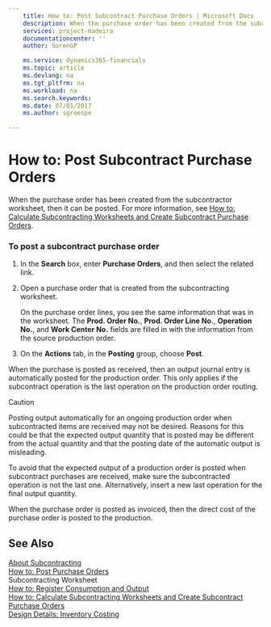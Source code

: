 ```yaml
---
    title: How to: Post Subcontract Purchase Orders | Microsoft Docs
    description: When the purchase order has been created from the subcontractor worksheet, then it can be posted. For more information, see [How to: Calculate Subcontracting Worksheets and Create Subcontract Purchase Orders](../how-to-calculate-subcontracting-worksheets-and-create-subcontract-purchase-orders.md).
    services: project-madeira
    documentationcenter: ''
    author: SorenGP

    ms.service: dynamics365-financials
    ms.topic: article
    ms.devlang: na
    ms.tgt_pltfrm: na
    ms.workload: na
    ms.search.keywords:
    ms.date: 07/01/2017
    ms.author: sgroespe

---
```

# How to: Post Subcontract Purchase Orders
When the purchase order has been created from the subcontractor worksheet, then it can be posted. For more information, see [How to: Calculate Subcontracting Worksheets and Create Subcontract Purchase Orders](../how-to-calculate-subcontracting-worksheets-and-create-subcontract-purchase-orders.md).  
  
### To post a subcontract purchase order  
  
1.  In the **Search** box, enter **Purchase Orders**, and then select the related link.  
  
2.  Open a purchase order that is created from the subcontracting worksheet.  
  
     On the purchase order lines, you see the same information that was in the worksheet. The **Prod. Order No.**, **Prod. Order Line No.**, **Operation No.**, and **Work Center No.** fields are filled in with the information from the source production order.  
  
3.  On the **Actions** tab, in the **Posting** group, choose **Post**.  
  
 When the purchase is posted as received, then an output journal entry is automatically posted for the production order. This only applies if the subcontract operation is the last operation on the production order routing.  
  
> [!CAUTION]  
>  Posting output automatically for an ongoing production order when subcontracted items are received may not be desired. Reasons for this could be that the expected output quantity that is posted may be different from the actual quantity and that the posting date of the automatic output is misleading.  
>   
>  To avoid that the expected output of a production order is posted when subcontract purchases are received, make sure the subcontracted operation is not the last one. Alternatively, insert a new last operation for the final output quantity.  
  
 When the purchase order is posted as invoiced, then the direct cost of the purchase order is posted to the production.  
  
## See Also  
 [About Subcontracting](../about-subcontracting.md)   
 [How to: Post Purchase Orders](../how-to-post-purchase-orders.md)   
 Subcontracting Worksheet   
 [How to: Register Consumption and Output](../how-to-register-consumption-and-output.md)   
 [How to: Calculate Subcontracting Worksheets and Create Subcontract Purchase Orders](../how-to-calculate-subcontracting-worksheets-and-create-subcontract-purchase-orders.md)   
 [Design Details: Inventory Costing](design-details-inventory-costing.md)